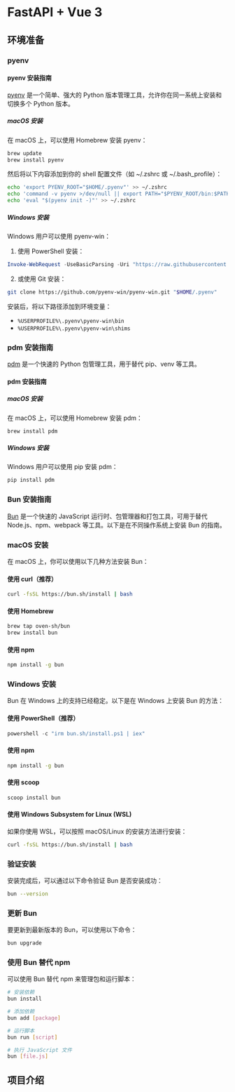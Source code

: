 # FastAPI + Vue 3

## 环境准备

### pyenv
#### pyenv 安装指南

[pyenv](https://github.com/pyenv/pyenv) 是一个简单、强大的 Python 版本管理工具，允许你在同一系统上安装和切换多个 Python 版本。

##### macOS 安装

在 macOS 上，可以使用 Homebrew 安装 pyenv：

```bash
brew update
brew install pyenv
```

然后将以下内容添加到你的 shell 配置文件（如 ~/.zshrc 或 ~/.bash_profile）：

```bash
echo 'export PYENV_ROOT="$HOME/.pyenv"' >> ~/.zshrc
echo 'command -v pyenv >/dev/null || export PATH="$PYENV_ROOT/bin:$PATH"' >> ~/.zshrc
echo 'eval "$(pyenv init -)"' >> ~/.zshrc
```

##### Windows 安装

Windows 用户可以使用 pyenv-win：

1. 使用 PowerShell 安装：

```powershell
Invoke-WebRequest -UseBasicParsing -Uri "https://raw.githubusercontent.com/pyenv-win/pyenv-win/master/pyenv-win/install-pyenv-win.ps1" -OutFile "./install-pyenv-win.ps1"; &"./install-pyenv-win.ps1"
```

2. 或使用 Git 安装：

```bash
git clone https://github.com/pyenv-win/pyenv-win.git "$HOME/.pyenv"
```

安装后，将以下路径添加到环境变量：
- `%USERPROFILE%\.pyenv\pyenv-win\bin`
- `%USERPROFILE%\.pyenv\pyenv-win\shims`

### pdm 安装指南

[pdm](https://pdm.fasterpython.com/) 是一个快速的 Python 包管理工具，用于替代 pip、venv 等工具。

#### pdm 安装指南

##### macOS 安装

在 macOS 上，可以使用 Homebrew 安装 pdm：

```bash
brew install pdm
```

##### Windows 安装

Windows 用户可以使用 pip 安装 pdm：

```bash
pip install pdm
```

### Bun 安装指南

[Bun](https://bun.sh/) 是一个快速的 JavaScript 运行时、包管理器和打包工具，可用于替代 Node.js、npm、webpack 等工具。以下是在不同操作系统上安装 Bun 的指南。

### macOS 安装

在 macOS 上，你可以使用以下几种方法安装 Bun：

#### 使用 curl（推荐）

```bash
curl -fsSL https://bun.sh/install | bash
```

#### 使用 Homebrew

```bash
brew tap oven-sh/bun
brew install bun
```

#### 使用 npm

```bash
npm install -g bun
```

### Windows 安装

Bun 在 Windows 上的支持已经稳定。以下是在 Windows 上安装 Bun 的方法：

#### 使用 PowerShell（推荐）

```powershell
powershell -c "irm bun.sh/install.ps1 | iex"
```

#### 使用 npm

```bash
npm install -g bun
```

#### 使用 scoop

```bash
scoop install bun
```

#### 使用 Windows Subsystem for Linux (WSL)

如果你使用 WSL，可以按照 macOS/Linux 的安装方法进行安装：

```bash
curl -fsSL https://bun.sh/install | bash
```

### 验证安装

安装完成后，可以通过以下命令验证 Bun 是否安装成功：

```bash
bun --version
```

### 更新 Bun

要更新到最新版本的 Bun，可以使用以下命令：

```bash
bun upgrade
```

### 使用 Bun 替代 npm

可以使用 Bun 替代 npm 来管理包和运行脚本：

```bash
# 安装依赖
bun install

# 添加依赖
bun add [package]

# 运行脚本
bun run [script]

# 执行 JavaScript 文件
bun [file.js]
```

## 项目介绍

